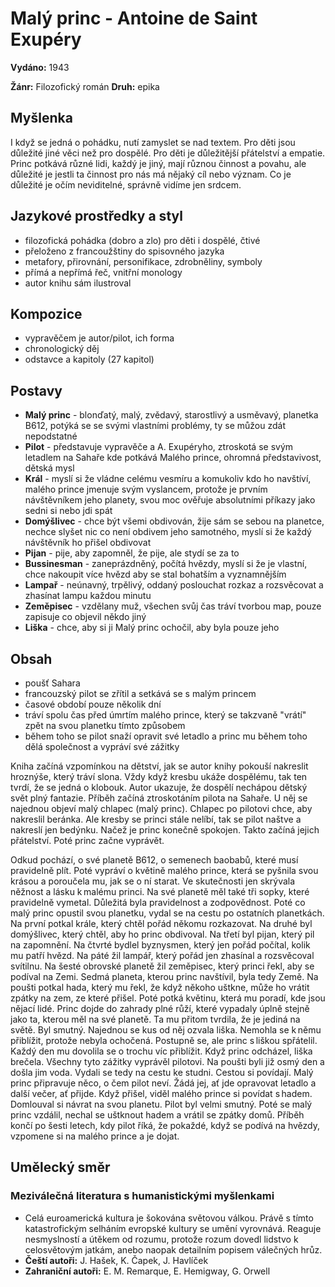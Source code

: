 # Malý princ - Antoine de Saint Exupéry

**Vydáno:** 1943

**Žánr:** Filozofický román **Druh:** epika

## Myšlenka

I když se jedná o pohádku, nutí zamyslet se nad textem. Pro děti jsou důležité jiné věci než pro dospělé. Pro děti je důležitější přátelství a empatie. Princ potkává různé lidi, každý je jiný, mají různou činnost a povahu, ale důležité je jestli ta činnost pro nás má nějaký cíl nebo význam. Co je důležité je očím neviditelné, správně vidíme jen srdcem.

## Jazykové prostředky a styl

- filozofická pohádka (dobro a zlo) pro děti i dospělé, čtivé
- přeloženo z francoužštiny do spisovného jazyka
- metafory, přirovnání, personifikace, zdrobněliny, symboly
- přímá a nepřímá řeč, vnitřní monology
- autor knihu sám ilustroval

## Kompozice

- vypravěčem je autor/pilot, ich forma
- chronologický děj
- odstavce a kapitoly (27 kapitol)

## Postavy

- **Malý princ** - blonďatý, malý, zvědavý, starostlivý a usměvavý, planetka B612, potýká se se svými vlastními problémy, ty se můžou zdát nepodstatné
- **Pilot** - představuje vypravěče a A. Exupéryho, ztroskotá se svým letadlem na Sahaře kde potkává Malého prince, ohromná představivost, dětská mysl
- **Král** - myslí si že vládne celému vesmíru a komukoliv kdo ho navštíví, malého prince jmenuje svým vyslancem, protože je prvním návštěvníkem jeho planety, svou moc ověřuje absolutními příkazy jako sedni si nebo jdi spát
- **Domýšlivec** - chce být všemi obdivován, žije sám se sebou na planetce, nechce slyšet nic co není obdivem jeho samotného, myslí si že každý návštěvník ho přišel obdivovat
- **Pijan** - pije, aby zapomněl, že pije, ale stydí se za to
- **Bussinesman** - zaneprázdněný, počítá hvězdy, myslí si že je vlastní, chce nakoupit více hvězd aby se stal bohatším a vyznamnějším
- **Lampař** - neúnavný, trpělivý, oddaný poslouchat rozkaz a rozsvěcovat a zhasínat lampu každou minutu
- **Zeměpisec** - vzdělany muž, všechen svůj čas tráví tvorbou map, pouze zapisuje co objevil někdo jiný
- **Liška** - chce, aby si ji Malý princ ochočil, aby byla pouze jeho

## Obsah

- poušť Sahara
- francouzský pilot se zřítil a setkává se s malým princem
- časové období pouze několik dní
- tráví spolu čas před úmrtím malého prince, který se takzvaně "vrátí" zpět na svou planetku tímto způsobem
- během toho se pilot snaží opravit své letadlo a princ mu během toho dělá společnost a vypráví své zážitky

Kniha začíná vzpomínkou na dětství, jak se autor knihy pokouší nakreslit hroznýše, který tráví slona. Vždy když kresbu ukáže dospělému, tak ten tvrdí, že se jedná o klobouk. Autor ukazuje, že dospělí nechápou dětský svět plný fantazie. Příběh začíná ztroskotáním pilota na Sahaře. U něj se najednou objeví malý chlapec (malý princ). Chlapec po pilotovi chce, aby nakreslil beránka. Ale kresby se princi stále nelíbí, tak se pilot naštve a nakreslí jen bedýnku. Načež je princ konečně spokojen. Takto začíná jejich přátelství. Poté princ začne vyprávět.

Odkud pochází, o své planetě B612, o semenech baobabů, které musí pravidelně plít. Poté vypráví o květině malého prince, která se pyšnila svou krásou a poroučela mu, jak se o ní starat. Ve skutečnosti jen skrývala něžnost a lásku k malému princi. Na své planetě měl také tři sopky, které pravidelně vymetal. Důležitá byla pravidelnost a zodpovědnost. Poté co malý princ opustil svou planetku, vydal se na cestu po ostatních planetkách. Na první potkal krále, který chtěl pořád někomu rozkazovat. Na druhé byl domýšlivec, který chtěl, aby ho princ obdivoval. Na třetí byl pijan, který pil na zapomnění. Na čtvrté bydlel byznysmen, který jen pořád počítal, kolik mu patří hvězd. Na páté žil lampář, který pořád jen zhasínal a rozsvěcoval svítilnu. Na šesté obrovské planetě žil zeměpisec, který princi řekl, aby se podíval na Zemi. Sedmá planeta, kterou princ navštívil, byla tedy Země. Na poušti potkal hada, který mu řekl, že když někoho uštkne, může ho vrátit zpátky na zem, ze které přišel. Poté potká květinu, která mu poradí, kde jsou nějací lidé. Princ dojde do zahrady plné růží, které vypadaly úplně stejně jako ta, kterou měl na své planetě. Ta mu přitom tvrdila, že je jediná na světě. Byl smutný. Najednou se kus od něj ozvala liška. Nemohla se k němu přiblížit, protože nebyla ochočená. Postupně se, ale princ s liškou spřátelil. Každý den mu dovolila se o trochu víc přiblížit. Když princ odcházel, liška brečela. Všechny tyto zážitky vyprávěl pilotovi. Na poušti byli již osmý den a došla jim voda. Vydali se tedy na cestu ke studni. Cestou si povídají. Malý princ připravuje něco, o čem pilot neví. Žádá jej, ať jde opravovat letadlo a další večer, ať přijde. Když přišel, viděl malého prince si povídat s hadem. Domlouval si návrat na svou planetu. Pilot byl velmi smutný. Poté se malý princ vzdálil, nechal se uštknout hadem a vrátil se zpátky domů. Příběh končí po šesti letech, kdy pilot říká, že pokaždé, když se podívá na hvězdy, vzpomene si na malého prince a je dojat.

## Umělecký směr

### Meziválečná literatura s humanistickými myšlenkami

- Celá euroamerická kultura je šokována světovou válkou. Právě s tímto katastrofickým selháním evropské kultury se umění vyrovnává. Reaguje nesmyslností a útěkem od rozumu, protože rozum dovedl lidstvo k celosvětovým jatkám, anebo naopak detailním popisem válečných hrůz.
- **Čeští autoři:** J. Hašek, K. Čapek, J. Havlíček
- **Zahraniční autoři:** E. M. Remarque, E. Hemigway, G. Orwell